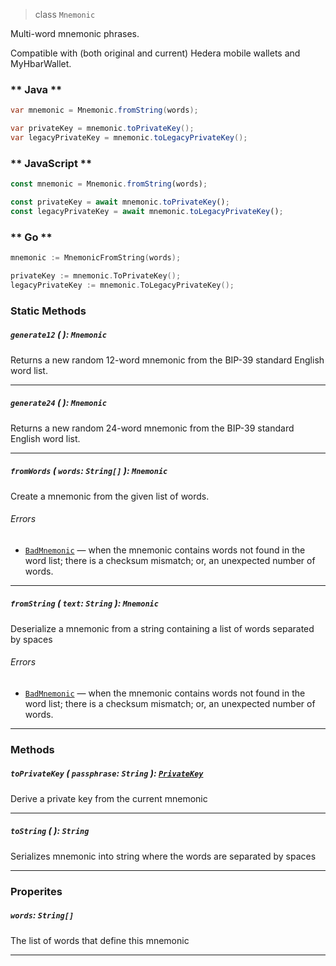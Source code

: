 > class `Mnemonic`

Multi-word mnemonic phrases.

Compatible with (both original and current) Hedera mobile wallets
and MyHbarWallet.

<!-- tabs:start -->

### ** Java **

```java
var mnemonic = Mnemonic.fromString(words);

var privateKey = mnemonic.toPrivateKey();
var legacyPrivateKey = mnemonic.toLegacyPrivateKey();
```

### ** JavaScript **

```javascript
const mnemonic = Mnemonic.fromString(words);

const privateKey = await mnemonic.toPrivateKey();
const legacyPrivateKey = await mnemonic.toLegacyPrivateKey();
```

### ** Go **

```go
mnemonic := MnemonicFromString(words);

privateKey := mnemonic.ToPrivateKey();
legacyPrivateKey := mnemonic.ToLegacyPrivateKey();
```

<!-- tabs:end -->
### Static Methods

##### `generate12` ( ): `Mnemonic`

Returns a new random 12-word mnemonic from the BIP-39 standard English word list.

---

##### `generate24` ( ): `Mnemonic`

Returns a new random 24-word mnemonic from the BIP-39 standard English word list.

---

##### `fromWords` ( `words`: `String[]` ): `Mnemonic`

Create a mnemonic from the given list of words.

###### Errors

- [`BadMnemonic`](reference/error/BadMnemonic.md) — when the mnemonic contains
  words not found in the word list; there is a checksum mismatch; or, an
  unexpected number of words.

---

##### `fromString` ( `text`: `String` ): `Mnemonic`

Deserialize a mnemonic from a string containing a list of words separated by spaces

###### Errors

- [`BadMnemonic`](reference/error/BadMnemonic.md) — when the mnemonic contains
  words not found in the word list; there is a checksum mismatch; or, an
  unexpected number of words.

---

### Methods

##### `toPrivateKey` ( `passphrase`: `String` ): [`PrivateKey`](reference/cryptography/PrivateKey.md)

Derive a private key from the current mnemonic

---

##### `toString` ( ): `String`

Serializes mnemonic into string where the words are separated by spaces

---

### Properites

##### `words`: `String[]`

The list of words that define this mnemonic

---
